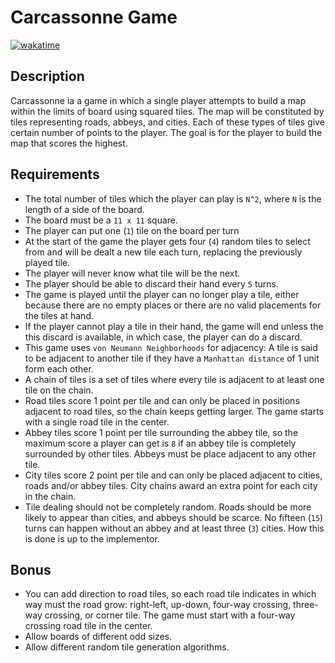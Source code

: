 # Carcassonne Game

[![wakatime](https://wakatime.com/badge/user/8ef73281-6d0a-4758-af11-fd880ca3009c/project/76848014-02c0-44a4-a2d8-a0fd1de8a44d.svg)](https://wakatime.com/badge/user/8ef73281-6d0a-4758-af11-fd880ca3009c/project/76848014-02c0-44a4-a2d8-a0fd1de8a44d)

## Description

Carcassonne ia a game in which a single player attempts to build a map within the limits of board using squared tiles. The map will be constituted by tiles representing roads, abbeys, and cities. Each of these types of tiles give certain number of points to the player. The goal is for the player to build the map that scores the highest.

## Requirements

- The total number of tiles which the player can play is `N^2`, where `N` is the length of a side of the board.
- The board must be a `11 x 11` square.
- The player can put one (`1`) tile on the board per turn
- At the start of the game the player gets four (`4`) random tiles to select from and will be dealt a new tile each turn, replacing the previously played tile.
- The player will never know what tile will be the next.
- The player should be able to discard their hand every `5` turns.
- The game is played until the player can no longer play a tile, either because there are no empty places or there are no valid placements for the tiles at hand.
- If the player cannot play a tile in their hand, the game will end unless the this discard is available, in which case, the player can do a discard.
- This game uses `von Neumann Neighborhoods` for adjacency: A tile is said to be adjacent to another tile if they have a `Manhattan distance` of 1 unit form each other.
- A chain of tiles is a set of tiles where every tile is adjacent to at least one tile on the chain.
- Road tiles score 1 point per tile and can only be placed in positions adjacent to road tiles, so the chain keeps getting larger. The game starts with a single road tile in the center.
- Abbey tiles score 1 point per tile surrounding the abbey tile, so the maximum score a player can get is `8` if an abbey tile is completely surrounded by other tiles. Abbeys must be place adjacent to any other tile.
- City tiles score 2 point per tile and can only be placed adjacent to cities, roads and/or abbey tiles. City chains award an extra point for each city in the chain.
- Tile dealing should not be completely random. Roads should be more likely to appear than cities, and abbeys should be scarce. No fifteen (`15`) turns can happen without an abbey and at least three (`3`) cities. How this is done is up to the implementor.

## Bonus

- You can add direction to road tiles, so each road tile indicates in which way must the road grow: right-left, up-down, four-way crossing, three-way crossing, or corner tile. The game must start with a four-way crossing road tile in the center.
- Allow boards of different odd sizes.
- Allow different random tile generation algorithms.

